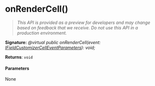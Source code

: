 # onRenderCell()

> _This API is provided as a preview for developers and may change based on feedback that we receive.  Do not use this API in a production environment._



**Signature:** _@virtual public onRenderCell(event: [IFieldCustomizerCellEventParameters](../../sp-listview-extensibility.api/interface/ifieldcustomizercelleventparameters.md)): void;_

**Returns**: `void`





#### Parameters
None


